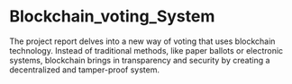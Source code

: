 # Blockchain_voting_System
The project report delves into a new way of voting that uses blockchain technology. Instead of traditional methods, like paper ballots or electronic systems, blockchain brings in transparency and security by creating a decentralized and tamper-proof system.
